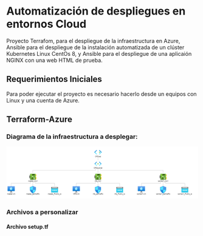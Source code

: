 # Automatización de despliegues en entornos Cloud

Proyecto Terrafom, para el despliegue de la infraestructura en Azure, Ansible para el despliegue de la instalación automatizada de un clúster Kubernetes Linux CentOs 8, y Ansible para el despliegue de una aplicaión NGINX con una web HTML de prueba.

## Requerimientos Iniciales
Para poder ejecutar el proyecto es necesario hacerlo desde un equipos con Linux y una cuenta de Azure.

## Terraform-Azure
### Diagrama de la infraestructura a desplegar:
![diagrama de red](https://github.com/juanmaorgaz/devopscp2/blob/main/terraform.png?raw=true)

### Archivos a personalizar
#### Archivo **setup.tf**

